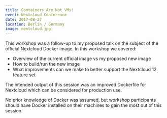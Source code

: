 ```yaml
---
title: Containers Are Not VMs!
event: Nextcloud Conference
date: 2017-08-27
location: Berlin / Germany
image: nextcloud.jpg
---
```

This workshop was a follow-up to my proposed talk on the subject of the official Nextcloud Docker image. In this workshop 
we covered:

- Overview of the current official image vs my proposed new image
- How to build/run the new image
- What improvements can we make to better support the Nextcloud 12 feature set

The intended output of this session was an improved Dockerfile for Nextcloud which can be considered for production use.

No prior knowledge of Docker was assumed, but workshop participants should have Docker installed on their machines to gain 
the most out of this session.